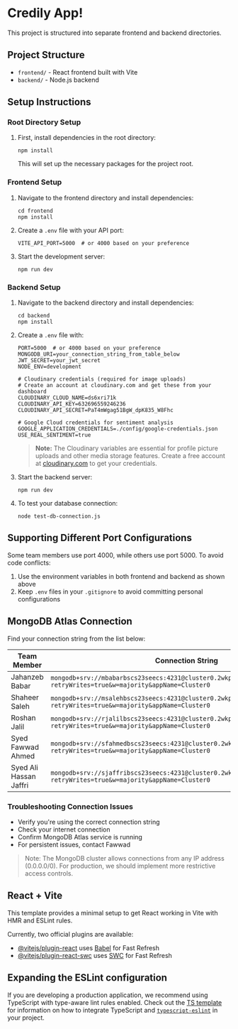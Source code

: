 # Credily App!

This project is structured into separate frontend and backend directories.

## Project Structure

- `frontend/` - React frontend built with Vite
- `backend/` - Node.js backend

## Setup Instructions

### Root Directory Setup

1. First, install dependencies in the root directory:
   ```
   npm install
   ```
   This will set up the necessary packages for the project root.

### Frontend Setup

1. Navigate to the frontend directory and install dependencies:
   ```
   cd frontend
   npm install
   ```
2. Create a `.env` file with your API port:
   ```
   VITE_API_PORT=5000  # or 4000 based on your preference
   ```
3. Start the development server:
   ```
   npm run dev
   ```

### Backend Setup

1. Navigate to the backend directory and install dependencies:
   ```
   cd backend
   npm install
   ```
2. Create a `.env` file with:

   ```
   PORT=5000  # or 4000 based on your preference
   MONGODB_URI=your_connection_string_from_table_below
   JWT_SECRET=your_jwt_secret
   NODE_ENV=development

   # Cloudinary credentials (required for image uploads)
   # Create an account at cloudinary.com and get these from your dashboard
   CLOUDINARY_CLOUD_NAME=ds6xri71k
   CLOUDINARY_API_KEY=632696559246236
   CLOUDINARY_API_SECRET=PaT4mWgag51BgW_dpK835_W8Fhc

   # Google Cloud credentials for sentiment analysis
   GOOGLE_APPLICATION_CREDENTIALS=./config/google-credentials.json
   USE_REAL_SENTIMENT=true
   ```

   > **Note:** The Cloudinary variables are essential for profile picture uploads and other media storage features. Create a free account at [cloudinary.com](https://cloudinary.com) to get your credentials.

3. Start the backend server:
   ```
   npm run dev
   ```
4. To test your database connection:
   ```
   node test-db-connection.js
   ```

## Supporting Different Port Configurations

Some team members use port 4000, while others use port 5000. To avoid code conflicts:

1. Use the environment variables in both frontend and backend as shown above
2. Keep `.env` files in your `.gitignore` to avoid committing personal configurations

## MongoDB Atlas Connection

Find your connection string from the list below:

| Team Member            | Connection String                                                                                                         |
| ---------------------- | ------------------------------------------------------------------------------------------------------------------------- |
| Jahanzeb Babar         | `mongodb+srv://mbabarbscs23seecs:4231@cluster0.2wkplzo.mongodb.net/Credily?retryWrites=true&w=majority&appName=Cluster0`  |
| Shaheer Saleh          | `mongodb+srv://msalehbscs23seecs:4231@cluster0.2wkplzo.mongodb.net/Credily?retryWrites=true&w=majority&appName=Cluster0`  |
| Roshan Jalil           | `mongodb+srv://rjalilbscs23seecs:4231@cluster0.2wkplzo.mongodb.net/Credily?retryWrites=true&w=majority&appName=Cluster0`  |
| Syed Fawwad Ahmed      | `mongodb+srv://sfahmedbscs23seecs:4231@cluster0.2wkplzo.mongodb.net/Credily?retryWrites=true&w=majority&appName=Cluster0` |
| Syed Ali Hassan Jaffri | `mongodb+srv://sjaffribscs23seecs:4231@cluster0.2wkplzo.mongodb.net/Credily?retryWrites=true&w=majority&appName=Cluster0` |

### Troubleshooting Connection Issues

- Verify you're using the correct connection string
- Check your internet connection
- Confirm MongoDB Atlas service is running
- For persistent issues, contact Fawwad

> Note: The MongoDB cluster allows connections from any IP address (0.0.0.0/0). For production, we should implement more restrictive access controls.

## React + Vite

This template provides a minimal setup to get React working in Vite with HMR and ESLint rules.

Currently, two official plugins are available:

- [@vitejs/plugin-react](https://github.com/vitejs/vite-plugin-react/blob/main/packages/plugin-react) uses [Babel](https://babeljs.io/) for Fast Refresh
- [@vitejs/plugin-react-swc](https://github.com/vitejs/vite-plugin-react/blob/main/packages/plugin-react-swc) uses [SWC](https://swc.rs/) for Fast Refresh

## Expanding the ESLint configuration

If you are developing a production application, we recommend using TypeScript with type-aware lint rules enabled. Check out the [TS template](https://github.com/vitejs/vite/tree/main/packages/create-vite/template-react-ts) for information on how to integrate TypeScript and [`typescript-eslint`](https://typescript-eslint.io) in your project.

